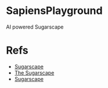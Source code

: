 # SapiensPlayground
AI powered Sugarscape

# Refs

* [Sugarscape](https://en.wikipedia.org/wiki/Sugarscape)
* [The Sugarscape](https://sugarscape.sourceforge.net/)
* [Sugarscape](https://juliadynamics.github.io/AgentsExampleZoo.jl/dev/examples/sugarscape/)
